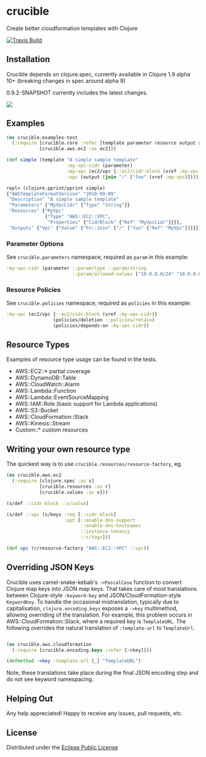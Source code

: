 # crucible

Create better cloudformation templates with Clojure

[![Travis Build](https://travis-ci.org/brabster/crucible.svg?branch=master)](https://travis-ci.org/brabster/crucible)

## Installation

Crucible depends on clojure.spec, currently available in Clojure 1.9 alpha 10+ (breaking changes in spec around alpha 9)

0.9.2-SNAPSHOT currently includes the latest changes.

![](https://clojars.org/crucible/latest-version.svg)

## Examples

```clojure
(ns crucible.examples-test
  (:require [crucible.core :refer [template parameter resource output xref encode join]]
            [crucible.aws.ec2 :as ec2]))

(def simple (template "A simple sample template"
                      :my-vpc-cidr (parameter)
                      :my-vpc (ec2/vpc {::ec2/cidr-block (xref :my-vpc-cidr)})
                      :vpc (output (join "/" ["foo" (xref :my-vpc)]))))

```

```clojure
repl> (clojure.pprint/pprint simple)
{"AWSTemplateFormatVersion" "2010-09-09"
 "Description" "A simple sample template"
 "Parameters" {"MyVpcCidr" {"Type" "String"}}
 "Resources" {"MyVpc"
              {"Type" "AWS::EC2::VPC",
               "Properties" {"CidrBlock" {"Ref" "MyVpcCidr"}}}},
 "Outputs" {"Vpc" {"Value" {"Fn::Join" ["/" ["foo" {"Ref" "MyVpc"}]]}}}}
```

### Parameter Options

See `crucible.parameters` namespace, required as `param` in this example:

```clojure
:my-vpc-cidr (parameter ::param/type ::param/string
                        ::param/allowed-values ["10.0.0.0/24" "10.0.0.0/16"])
```

### Resource Policies

See `crucible.policies` namespace, required as `policies` in this example:

```clojure
:my-vpc (ec2/vpc {::ec2/cidr-block (xref :my-vpc-cidr)}
                 (policies/deletion ::policies/retain)
                 (policies/depends-on :my-vpc-cidr))
```

## Resource Types

Examples of resource type usage can be found in the tests.

* AWS::EC2::* partial coverage
* AWS::DynamoDB::Table
* AWS::CloudWatch::Alarm
* AWS::Lambda::Function
* AWS::Lambda::EventSourceMapping
* AWS::IAM::Role (basic support for Lambda applications)
* AWS::S3::Bucket
* AWS::CloudFormation::Stack
* AWS::Kinesis::Stream
* Custom::* custom resources

## Writing your own resource type

The quickest way is to use `crucible.resources/resource-factory`, eg.

```clojure
(ns crucible.aws.ec2
  (:require [clojure.spec :as s]
            [crucible.resources :as r]
            [crucible.values :as v]))

(s/def ::cidr-block ::v/value)

(s/def ::vpc (s/keys :req [::cidr-block]
                     :opt [::enable-dns-support
                           ::enable-dns-hostnames
                           ::instance-tenancy
                           ::r/tags]))

(def vpc (r/resource-factory "AWS::EC2::VPC" ::vpc))
```

## Overriding JSON Keys

Crucible uses camel-snake-kebab's `->PascalCase` function to convert Clojure map keys into JSON map keys. That takes care of most translations between Clojure-style `:keyword-key` and JSON/CloudFormation-style `KeywordKey`. To handle the occasional mistranslation, typically due to capitalisation, `clojure.encoding.keys` exposes a `->key` multimethod, allowing overriding of the translation. For example, this problem occurs in AWS::CloudFormation::Stack, where a required key is `TemplateURL`. The following overrides the natural translation of `:template-url` to `TemplateUrl`.

```clojure

(ns crucible.aws.cloudformation
  (:require [crucible.encoding.keys :refer [->key]]))

(defmethod ->key :template-url [_] "TemplateURL")
```

Note, these translations take place during the final JSON encoding step and do not see keyword namespacing.

## Helping Out

Any help appreciated! Happy to receive any issues, pull requests, etc.

## License

Distributed under the [Eclipse Public License](http://opensource.org/licenses/eclipse-1.0.php)
